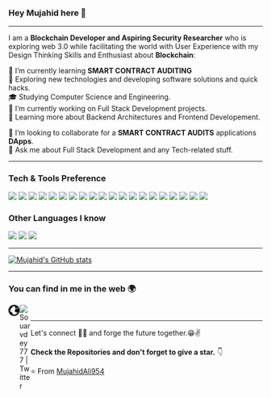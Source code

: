 ### Hey Mujahid here 👋

---


I am a **Blockchain Developer and Aspiring  Security Researcher** who is exploring web 3.0 while facilitating the world with User Experience with my Design Thinking Skills and Enthusiast about **Blockchain**:
 
 🌱  I’m currently learning **SMART CONTRACT AUDITING**                                                                                                                                 
 🤔   Exploring new technologies and developing software solutions and quick hacks.                                                                                   
 🎓   Studying Computer Science and Engineering.                                                                                                                       
 💼   I’m currently working on Full Stack Development projects.                                                                                                       
 🌱   Learning more about Backend Architectures and Frontend Developement.                                                                                             
 
 👯 I’m looking to collaborate for a **SMART CONTRACT AUDITS** applications **DApps**.                                                                                                     
 💬 Ask me about Full Stack Development and any Tech-related stuff.


---


### Tech & Tools Preference

<img src = "https://img.shields.io/badge/-HTML5-E34F26?style=flat&logo=html5&logoColor=white"> <img src = "https://img.shields.io/badge/-CSS3-1572B6?style=flat&logo=css3&logoColor=white">
<img src="https://img.shields.io/badge/-Bootstrap-563D7C?style=flat&logo=bootstrap&logoColor=white">
<img src="https://img.shields.io/badge/-JavaScript-eed718?style=flat&logo=javascript&logoColor=ffffff">
<img src="https://img.shields.io/badge/-Sass-cc6699?style=flat&logo=sass&logoColor=ffffff">
<img src="https://img.shields.io/badge/-React-000000?style=flat&logo=react&logoColor=00c8ff">
<img src="https://img.shields.io/badge/-MongoDB-4DB33D?style=flat&logo=mongodb&logoColor=FFFFFF">
<img src="https://img.shields.io/badge/-WEB 3.0-e535ab?style=flat&logo=graphql&logoColor=FFFFFF">
<img src="https://img.shields.io/badge/-Solidity-e535ab?style=flat&logo=graphql&logoColor=FFFFFF">
<img src="https://img.shields.io/badge/-MySQL-F29111?style=flat&logo=mysql&logoColor=FFFFFF">
<img src="https://img.shields.io/badge/-Express.js-787878?style=flat">
<img src="https://img.shields.io/badge/-Node.js-3C873A?style=flat&logo=Node.js&logoColor=white">
<img src="https://img.shields.io/badge/-Firebase-FFA611?style=flat&logo=firebase&logoColor=FFFFFF">
<img src="http://img.shields.io/badge/-Tailwind%20CSS%20-4285F4?style=flat&logo=Tailwind css%20cloud&logoColor=white">
<img src="https://img.shields.io/badge/-Progressive Web Apps-5A0FC8?style=flat">
<img src="http://img.shields.io/badge/-Git-F1502F?style=flat&logo=git&logoColor=FFFFFF">
<img src="http://img.shields.io/badge/-Github-000000?style=flat&logo=github&logoColor=FFFFFF">
<img src="http://img.shields.io/badge/-VS%20Code-007ACC?style=flat&logo=visual%20studio%20code&logoColor=white">
<img src="http://img.shields.io/badge/-Heroku-430098?style=flat&logo=heroku&logoColor=white">
<img src="http://img.shields.io/badge/-Vercel-black?style=flat&logo=vercel&logoColor=white">

### Other Languages I know
<img src="http://img.shields.io/badge/-Java-F89820?style=flat&logo=java&logoColor=white"> <img src="https://img.shields.io/badge/-C%20&%20C++-659ad2?style=flat&logo=c%2B%2B&logoColor=ffffff"> <img src="https://img.shields.io/badge/-Python-black?style=flat&logo=python&logoColor=white"> 

---

[![Mujahid's GitHub stats](https://github-readme-stats.vercel.app/api?username=MujahidAli954)](https://github.com/MujahidAli954/github-readme-stats)


---


### You can find in me in the web 🌍
[<img align="left" alt="Souarvdey777" width="22px" src="https://raw.githubusercontent.com/iconic/open-iconic/master/svg/globe.svg" />][website]
[<img align="left" alt="Souarvdey777 | Twitter" width="22px" src="https://cdn.jsdelivr.net/npm/simple-icons@v3/icons/twitter.svg" />][twitter]


<br/>

---

Let's connect 👨‍💻 and forge the future together.😁✌

**Check the Repositories and don't forget to give a star.** 👇


[website]: https://mdali.herokuapp.com/
[twitter]: https://twitter.com/Mujahidali7864

⭐️ From [MujahidAli954](https://github.com/MujahidAli954)

